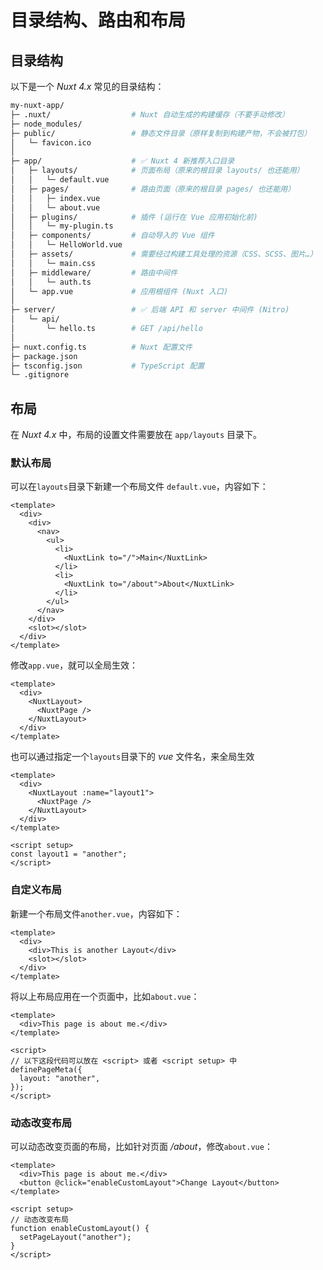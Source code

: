 # 目录结构、路由和布局

## 目录结构

以下是一个 _Nuxt 4.x_ 常见的目录结构：

```bash
my-nuxt-app/
├─ .nuxt/                  # Nuxt 自动生成的构建缓存（不要手动修改）
├─ node_modules/
├─ public/                 # 静态文件目录（原样复制到构建产物，不会被打包）
│   └─ favicon.ico
│
├─ app/                    # ✅ Nuxt 4 新推荐入口目录
│   ├─ layouts/            # 页面布局（原来的根目录 layouts/ 也还能用）
│   │   └─ default.vue
│   ├─ pages/              # 路由页面（原来的根目录 pages/ 也还能用）
│   │   ├─ index.vue
│   │   └─ about.vue
│   ├─ plugins/            # 插件 (运行在 Vue 应用初始化前)
│   │   └─ my-plugin.ts
│   ├─ components/         # 自动导入的 Vue 组件
│   │   └─ HelloWorld.vue
│   ├─ assets/             # 需要经过构建工具处理的资源（CSS、SCSS、图片…）
│   │   └─ main.css
│   ├─ middleware/         # 路由中间件
│   │   └─ auth.ts
│   └─ app.vue             # 应用根组件 (Nuxt 入口)
│
├─ server/                 # ✅ 后端 API 和 server 中间件 (Nitro)
│   └─ api/
│       └─ hello.ts        # GET /api/hello
│
├─ nuxt.config.ts          # Nuxt 配置文件
├─ package.json
├─ tsconfig.json           # TypeScript 配置
└─ .gitignore
```

## 布局

在 _Nuxt 4.x_ 中，布局的设置文件需要放在 `app/layouts` 目录下。

### 默认布局

可以在`layouts`目录下新建一个布局文件 `default.vue`，内容如下：

```vue
<template>
  <div>
    <div>
      <nav>
        <ul>
          <li>
            <NuxtLink to="/">Main</NuxtLink>
          </li>
          <li>
            <NuxtLink to="/about">About</NuxtLink>
          </li>
        </ul>
      </nav>
    </div>
    <slot></slot>
  </div>
</template>
```

修改`app.vue`，就可以全局生效：

```vue
<template>
  <div>
    <NuxtLayout>
      <NuxtPage />
    </NuxtLayout>
  </div>
</template>
```

也可以通过指定一个`layouts`目录下的 _vue_ 文件名，来全局生效
```vue
<template>
  <div>
    <NuxtLayout :name="layout1">
      <NuxtPage />
    </NuxtLayout>
  </div>
</template>

<script setup>
const layout1 = "another";
</script>
```

### 自定义布局

新建一个布局文件`another.vue`，内容如下：

```vue
<template>
  <div>
    <div>This is another Layout</div>
    <slot></slot>
  </div>
</template>
```

将以上布局应用在一个页面中，比如`about.vue`：

```vue
<template>
  <div>This page is about me.</div>
</template>

<script>
// 以下这段代码可以放在 <script> 或者 <script setup> 中
definePageMeta({
  layout: "another",
});
</script>
```

### 动态改变布局

可以动态改变页面的布局，比如针对页面 _/about_，修改`about.vue`：
```vue
<template>
  <div>This page is about me.</div>
  <button @click="enableCustomLayout">Change Layout</button>
</template>

<script setup>
// 动态改变布局
function enableCustomLayout() {
  setPageLayout("another");
}
</script>
```

